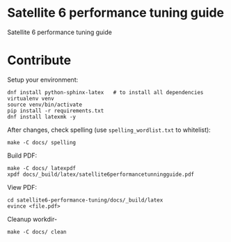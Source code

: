 Satellite 6 performance tuning guide
====================================

Satellite 6 performance tuning guide

Contribute
==========

Setup your environment:

    dnf install python-sphinx-latex   # to install all dependencies
    virtualenv venv
    source venv/bin/activate
    pip install -r requirements.txt
    dnf install latexmk -y 

After changes, check spelling (use `spelling_wordlist.txt` to whitelist):

    make -C docs/ spelling

Build PDF:

    make -C docs/ latexpdf
    xpdf docs/_build/latex/satellite6performancetunningguide.pdf

View PDF: 

    cd satellite6-performance-tuning/docs/_build/latex 
    evince <file.pdf>

Cleanup workdir- 

    make -C docs/ clean

